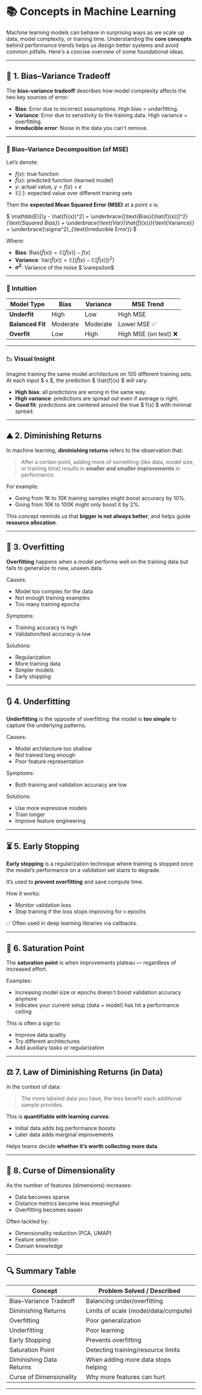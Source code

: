 # 📚 Concepts in Machine Learning

Machine learning models can behave in surprising ways as we scale up data, model complexity, or training time. Understanding the **core concepts** behind performance trends helps us design better systems and avoid common pitfalls. Here's a concise overview of some foundational ideas.

---

## 🔄 1. **Bias–Variance Tradeoff**

The **bias–variance tradeoff** describes how model complexity affects the two key sources of error:

- **Bias**: Error due to incorrect assumptions. High bias = underfitting.
- **Variance**: Error due to sensitivity to the training data. High variance = overfitting.
- **Irreducible error**: Noise in the data you can't remove.

---

### 🎯 Bias–Variance Decomposition (of MSE)

Let’s denote:
- $f(x)$: true function
- $\hat{f}(x)$: predicted function (learned model)
- $y$: actual value, $y = f(x) + \varepsilon$
- $\mathbb{E}[\cdot]$: expected value over different training sets

Then the **expected Mean Squared Error (MSE)** at a point $x$ is:

$
\mathbb{E}[(y - \hat{f}(x))^2] = \underbrace{[\text{Bias}(\hat{f}(x))]^2}_{\text{Squared Bias}} + \underbrace{\text{Var}(\hat{f}(x))}_{\text{Variance}} + \underbrace{\sigma^2}_{\text{Irreducible Error}}
$

Where:

- **Bias**: $\text{Bias}(\hat{f}(x)) = \mathbb{E}[\hat{f}(x)] - f(x)$
- **Variance**: $\text{Var}(\hat{f}(x)) = \mathbb{E}[(\hat{f}(x) - \mathbb{E}[\hat{f}(x)])^2]$
- **$\sigma^2$**: Variance of the noise $ \varepsilon$

---

### 🧠 Intuition

| Model Type      | Bias      | Variance | MSE Trend            |
|------------------|-----------|----------|------------------------|
| **Underfit**     | High      | Low      | High MSE              |
| **Balanced Fit** | Moderate  | Moderate | Lower MSE ✅          |
| **Overfit**      | Low       | High     | High MSE (on test) ❌ |

---

### 📉 Visual Insight

Imagine training the same model architecture on 100 different training sets. At each input $ x $, the prediction $ \hat{f}(x) $ will vary.

- **High bias**: all predictions are wrong in the same way.
- **High variance**: predictions are spread out even if average is right.
- **Good fit**: predictions are centered around the true $ f(x) $ with minimal spread.

---

## ⛰️ 2. **Diminishing Returns**

In machine learning, **diminishing returns** refers to the observation that:

> After a certain point, adding more of something (like data, model size, or training time) results in **smaller and smaller improvements** in performance.

For example:
- Going from 1K to 10K training samples might boost accuracy by 10%.
- Going from 10K to 100K might only boost it by 2%.

This concept reminds us that **bigger is not always better**, and helps guide **resource allocation**.

---

## 🧠 3. **Overfitting**

**Overfitting** happens when a model performs well on the training data but fails to generalize to new, unseen data.

Causes:
- Model too complex for the data
- Not enough training examples
- Too many training epochs

Symptoms:
- Training accuracy is high
- Validation/test accuracy is low

Solutions:
- Regularization
- More training data
- Simpler models
- Early stopping

---

## 🔃 4. **Underfitting**

**Underfitting** is the opposite of overfitting: the model is **too simple** to capture the underlying patterns.

Causes:
- Model architecture too shallow
- Not trained long enough
- Poor feature representation

Symptoms:
- Both training and validation accuracy are low

Solutions:
- Use more expressive models
- Train longer
- Improve feature engineering

---

## ⏳ 5. **Early Stopping**

**Early stopping** is a regularization technique where training is stopped once the model’s performance on a validation set starts to degrade.

It’s used to **prevent overfitting** and save compute time.

How it works:
- Monitor validation loss
- Stop training if the loss stops improving for `n` epochs

✅ Often used in deep learning libraries via callbacks.

---

## 🧪 6. **Saturation Point**

The **saturation point** is when improvements plateau — regardless of increased effort.

Examples:
- Increasing model size or epochs doesn't boost validation accuracy anymore
- Indicates your current setup (data + model) has hit a performance ceiling

This is often a sign to:
- Improve data quality
- Try different architectures
- Add auxiliary tasks or regularization

---

## ⚖️ 7. **Law of Diminishing Returns (in Data)**

In the context of data:
> The more labeled data you have, the less benefit each additional sample provides.

This is **quantifiable with learning curves**:
- Initial data adds big performance boosts
- Later data adds marginal improvements

Helps teams decide **whether it’s worth collecting more data**.

---

## 🌌 8. **Curse of Dimensionality**

As the number of features (dimensions) increases:
- Data becomes sparse
- Distance metrics become less meaningful
- Overfitting becomes easier

Often tackled by:
- Dimensionality reduction (PCA, UMAP)
- Feature selection
- Domain knowledge

---

## 🔍 Summary Table

| Concept                  | Problem Solved / Described            |
|--------------------------|----------------------------------------|
| Bias–Variance Tradeoff   | Balancing under/overfitting            |
| Diminishing Returns      | Limits of scale (model/data/compute)   |
| Overfitting              | Poor generalization                    |
| Underfitting             | Poor learning                         |
| Early Stopping           | Prevents overfitting                   |
| Saturation Point         | Detecting training/resource limits     |
| Diminishing Data Returns | When adding more data stops helping    |
| Curse of Dimensionality  | Why more features can hurt             |

---

